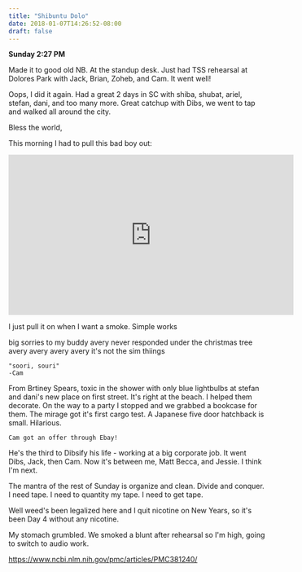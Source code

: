 ```yaml
---
title: "Shibuntu Dolo"
date: 2018-01-07T14:26:52-08:00
draft: false
---
```


**Sunday 2:27 PM**

Made it to good old NB. At the standup desk. Just had TSS rehearsal at Dolores Park with Jack, Brian, Zoheb, and Cam. It went well!

Oops, I did it again. Had a great 2 days in SC with shiba, shubat, ariel, stefan, dani, and too many more. Great catchup with Dibs, we went to tap and walked all around the city.

Bless the world,

This morning I had to pull this bad boy out:

<iframe width="560" height="315" src="https://www.youtube.com/embed/HD__r66sFjk" frameborder="0" gesture="media" allow="encrypted-media" allowfullscreen></iframe>

I just pull it on when I want a smoke. Simple works



big sorries
to my buddy avery
never responded under the christmas tree
avery
avery
avery
avery
it's not the sim thiings




```
"soori, souri"
-Cam
```


From Brtiney Spears, toxic in the shower with only blue lightbulbs at stefan and dani's new place on first street. It's right at the beach.  I helped them decorate. On the way to a party I stopped and we grabbed a bookcase for them. The mirage got it's first cargo test. A Japanese five door hatchback is small. Hilarious.

```
Cam got an offer through Ebay!
```
He's the third to Dibsify his life - working at a big corporate job. It went Dibs, Jack, then Cam. Now it's between me, Matt Becca, and Jessie. I think I'm next.


The mantra of the rest of Sunday is organize and clean. Divide and conquer.
I need tape. I need to quantity my tape. I need to get tape.

Well weed's been legalized here and I quit nicotine on New Years, so it's been Day 4 without any nicotine.

My stomach grumbled. We smoked a blunt after rehearsal so I'm high, going to switch to audio work.


https://www.ncbi.nlm.nih.gov/pmc/articles/PMC381240/
